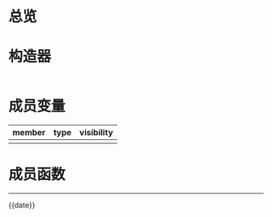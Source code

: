 # 总览



# 构造器

```javascript

```

# 成员变量

| member | type | visibility | 
| ------ | ---- | ---------- |
|        |      |            |

# 成员函数



---
{{date}}
